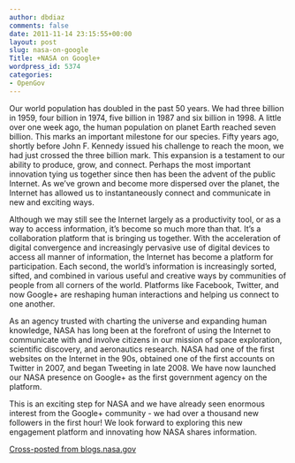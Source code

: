 ```yaml
---
author: dbdiaz
comments: false
date: 2011-11-14 23:15:55+00:00
layout: post
slug: nasa-on-google
Title: +NASA on Google+
wordpress_id: 5374
categories:
- OpenGov
---
```


Our world population has doubled in the past 50 years. We had three billion in 1959, four billion in 1974, five billion in 1987 and six billion in 1998. A little over one week ago, the human population on planet Earth reached seven billion. This marks an important milestone for our species. Fifty years ago, shortly before John F. Kennedy issued his challenge to reach the moon, we had just crossed the three billion mark. This expansion is a testament to our ability to produce, grow, and connect. Perhaps the most important innovation tying us together since then has been the advent of the public Internet. As we’ve grown and become more dispersed over the planet, the Internet has allowed us to instantaneously connect and communicate in new and exciting ways.

Although we may still see the Internet largely as a productivity tool, or as a way to access information, it’s become so much more than that. It’s a collaboration platform that is bringing us together. With the acceleration of digital convergence and increasingly pervasive use of digital devices to access all manner of information, the Internet has become a platform for participation. Each second, the world’s information is increasingly sorted, sifted, and combined in various useful and creative ways by communities of people from all corners of the world. Platforms like Facebook, Twitter, and now Google+ are reshaping human interactions and helping us connect to one another.

As an agency trusted with charting the universe and expanding human knowledge, NASA has long been at the forefront of using the Internet to communicate with and involve citizens in our mission of space exploration, scientific discovery, and aeronautics research. NASA had one of the first websites on the Internet in the 90s, obtained one of the first accounts on Twitter in 2007, and began Tweeting in late 2008. We have now launched our NASA presence on Google+ as the first government agency on the platform.

This is an exciting step for NASA and we have already seen enormous interest from the Google+ community - we had over a thousand new followers in the first hour! We look forward to exploring this new engagement platform and innovating how NASA shares information.

[Cross-posted from blogs.nasa.gov](http://blogs.nasa.gov/cm/newui/blog/viewpostlist.jsp?blogname=NASA-CIO-Blog)
